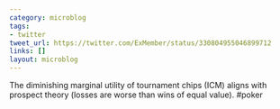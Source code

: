 ```yaml
---
category: microblog
tags:
- twitter
tweet_url: https://twitter.com/ExMember/status/330804955046899712
links: []
layout: microblog
---
```

The diminishing marginal utility of tournament chips (ICM) aligns with prospect theory (losses are worse than wins of equal value). #poker
